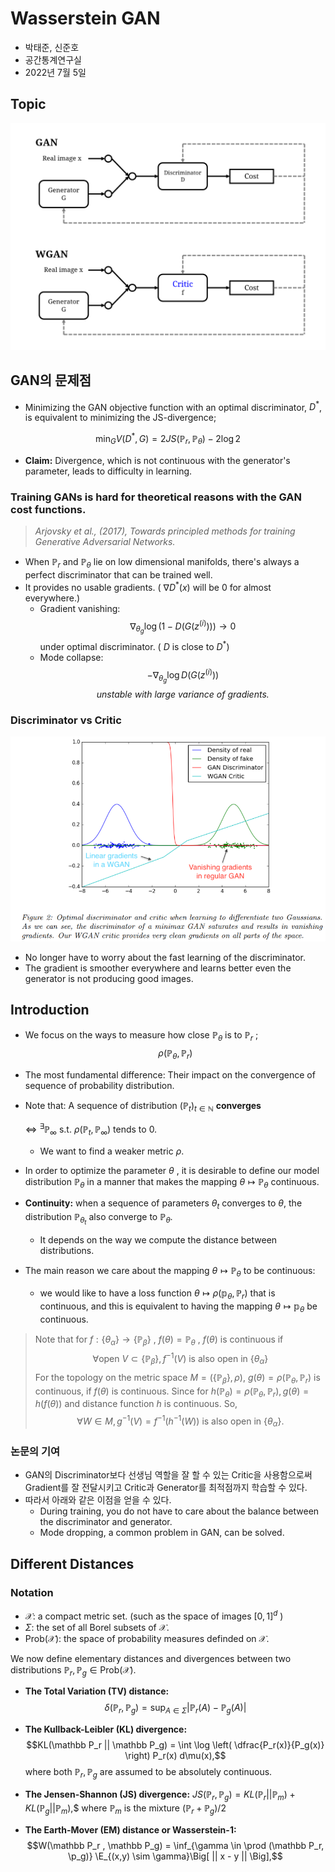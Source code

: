 # Wasserstein GAN




- 박태준, 신준호
- 공간통계연구실
- 2022년 7월 5일



## Topic
![img](./img/topic.png)



## GAN의 문제점

- Minimizing the GAN objective function with an optimal discriminator, $D^*$, is equivalent to minimizing the JS-divergence;

$$\min_G V(D^*, G) = 2JS(\mathbb P_r, \mathbb P_\theta) - 2\log2$$

- **Claim:** Divergence, which is not continuous with the generator's parameter, leads to difficulty in learning.


### Training GANs is hard for theoretical reasons with the GAN cost functions.
> *Arjovsky et al., (2017), Towards principled methods for training Generative Adversarial Networks.*

- When $\mathbb P_r$ and $\mathbb P_\theta$ lie on low dimensional manifolds, there's always a perfect discriminator that can be trained well.
- It provides no usable gradients. ( $\nabla D^*(x)$ will be 0 for almost everywhere.)
  - Gradient vanishing:
    $$\nabla_{\theta_g} \log \Big( 1 - D(G(z^{(i)})) \Big)  \rightarrow 0$$
    under optimal discriminator. ( $D$ is close to $D^*$)
  - Mode collapse:
    $$-\nabla_{\theta_g}\log D(G(z^{(i)}))$$ 
    $$\textit{unstable with large variance of gradients.}$$


### Discriminator vs Critic

![img](./img/vs.png)








- No longer have to worry about the fast learning of the discriminator.
- The gradient is smoother everywhere and learns better even the generator is not producing good images.

## Introduction

- We focus on the ways to measure how close $\mathbb P_\theta$ is to $\mathbb P_r$ ; 
$$\rho(\mathbb P_\theta, \mathbb P_r)$$
- The most fundamental difference:
    Their impact on the convergence of sequence of probability distribution.
- Note that: 
    A sequence of distribution $(\mathbb P_t)_{t\in \mathbb N}$ **converges**
    
    $\Leftrightarrow$ $^\exists \mathbb P_{\infty}$ s.t. $\rho(\mathbb P_t, \mathbb P_{\infty})$ tends to 0.
    
    - We want to find a weaker metric $\rho$.

- In order to optimize the parameter $\theta$ , it is desirable to define our model
distribution $\mathbb P_\theta$ in a manner that makes the mapping $\theta \mapsto \mathbb P_\theta$ continuous.

- **Continuity:** when a sequence of parameters $\theta_t$ converges to $\theta,$ the distribution $\mathbb P_{\theta_t}$ also converge to $\mathbb P_\theta.$

  - It depends on the way we compute the distance between distributions.

- The main reason we care about the mapping $\theta \mapsto \mathbb P_\theta$ to be continuous: 
  - we would like to have a loss function $\theta \mapsto \rho(\mathbb p_\theta, \mathbb P_r)$ that is continuous, and this is equivalent to having the mapping $\theta \mapsto \mathbb p_\theta$ be continuous.

    
> Note that for $f: \{ \theta_\alpha \} \rightarrow \{\mathbb P_\beta \}$ , $f(\theta) = \mathbb P_\theta$ , $f(\theta)$ is continuous if
 $$\forall \text{open } V \subset \{ \mathbb P_\beta \}, f^{-1}(V) \text{ is also open in } \{\theta_\alpha \}$$
For the topology on the metric space $M = (\{\mathbb P_\beta\}, \rho )$,  $g(\theta) = \rho(\mathbb P_\theta, \mathbb P_r)$ is continuous, if $f(\theta)$ is continuous. Since for $h(\mathbb P_\theta) = \rho(\mathbb P_\theta, \mathbb P_r), g(\theta) = h(f(\theta))$ and distance function $h$ is continuous. So,
$$\forall W \in M, g^{-1}(V) = f^{-1} (h^{-1}(W)) \text{ is also open in } \{\theta_\alpha \}.$$


### 논문의 기여

- GAN의 Discriminator보다 선생님 역할을 잘 할 수 있는 Critic을 사용함으로써 Gradient를 잘 전달시키고 Critic과 Generator를 최적점까지 학습할 수 있다. 
- 따라서 아래와 같은 이점을 얻을 수 있다.
  - During training, you do not have to care about the balance between the discriminator and generator.
  - Mode dropping, a common problem in GAN, can be solved.


## Different Distances

### Notation

- $\mathcal X:$ a compact metric set. (such as the space of images $[0, 1]^d$ )
- $\Sigma:$ the set of all Borel subsets of $\mathcal X.$
- $\text{Prob}(\mathcal X):$ the space of probability measures definded on $\mathcal X.$

We now define elementary distances and divergences between two distributions $\mathbb P_r, \mathbb P_g \in \text{Prob}(\mathcal X).$

- **The Total Variation (TV) distance:**
    $$\delta(\mathbb P_r, \mathbb P_g) = \sup_{A \in \Sigma} |\mathbb P_r(A) - \mathbb P_g(A) |$$
    

- **The Kullback-Leibler (KL) divergence:**
$$KL(\mathbb P_r || \mathbb P_g) = \int \log \left( \dfrac{P_r(x)}{P_g(x)} \right) P_r(x) d\mu(x),$$ where both $\mathbb P_r, \mathbb P_g$ are assumed to be absolutely continuous.

- **The Jensen-Shannon (JS) divergence:**
$JS(\mathbb P_r, \mathbb P_g) = KL(\mathbb P_r || \mathbb P_m) + KL(\mathbb P_g || \mathbb P_m),$$ where $\mathbb P_m$ is the mixture $(\mathbb P_r + \mathbb P_g)/2$

- **The Earth-Mover (EM) distance or Wasserstein-1:**
$$W(\mathbb P_r , \mathbb P_g) = \inf_{\gamma \in \prod (\mathbb P_r, \p_g)} \E_{(x,y) \sim \gamma}\Big[ || x - y || \Big],$$

